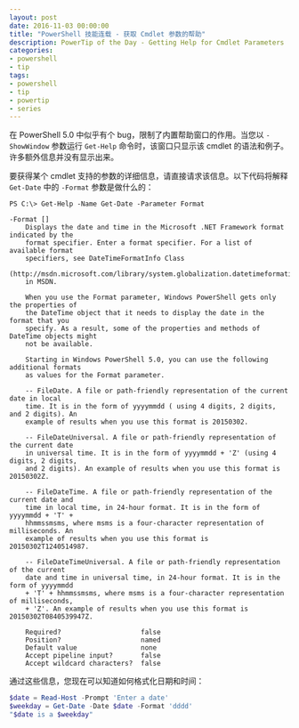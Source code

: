 ```yaml
---
layout: post
date: 2016-11-03 00:00:00
title: "PowerShell 技能连载 - 获取 Cmdlet 参数的帮助"
description: PowerTip of the Day - Getting Help for Cmdlet Parameters
categories:
- powershell
- tip
tags:
- powershell
- tip
- powertip
- series
---
```

在 PowerShell 5.0 中似乎有个 bug，限制了内置帮助窗口的作用。当您以 `-ShowWindow` 参数运行 `Get-Help` 命令时，该窗口只显示该 cmdlet 的语法和例子。许多额外信息并没有显示出来。

要获得某个 cmdlet 支持的参数的详细信息，请直接请求该信息。以下代码将解释 `Get-Date` 中的 `-Format` 参数是做什么的：

    PS C:\> Get-Help -Name Get-Date -Parameter Format

    -Format []
        Displays the date and time in the Microsoft .NET Framework format indicated by the
        format specifier. Enter a format specifier. For a list of available format
        specifiers, see DateTimeFormatInfo Class
        (http://msdn.microsoft.com/library/system.globalization.datetimeformatinfo.aspx)
        in MSDN.

        When you use the Format parameter, Windows PowerShell gets only the properties of
        the DateTime object that it needs to display the date in the format that you
        specify. As a result, some of the properties and methods of DateTime objects might
        not be available.

        Starting in Windows PowerShell 5.0, you can use the following additional formats
        as values for the Format parameter.

        -- FileDate. A file or path-friendly representation of the current date in local
        time. It is in the form of yyyymmdd ( using 4 digits, 2 digits, and 2 digits). An
        example of results when you use this format is 20150302.

        -- FileDateUniversal. A file or path-friendly representation of the current date
        in universal time. It is in the form of yyyymmdd + 'Z' (using 4 digits, 2 digits,
        and 2 digits). An example of results when you use this format is 20150302Z.

        -- FileDateTime. A file or path-friendly representation of the current date and
        time in local time, in 24-hour format. It is in the form of yyyymmdd + 'T' +
        hhmmssmsms, where msms is a four-character representation of milliseconds. An
        example of results when you use this format is 20150302T1240514987.

        -- FileDateTimeUniversal. A file or path-friendly representation of the current
        date and time in universal time, in 24-hour format. It is in the form of yyyymmdd
        + 'T' + hhmmssmsms, where msms is a four-character representation of milliseconds,
        + 'Z'. An example of results when you use this format is 20150302T0840539947Z.

        Required?                    false
        Position?                    named
        Default value                none
        Accept pipeline input?       false
        Accept wildcard characters?  false

通过这些信息，您现在可以知道如何格式化日期和时间：

```powershell
$date = Read-Host -Prompt 'Enter a date'
$weekday = Get-Date -Date $date -Format 'dddd'
"$date is a $weekday"
```

<!--本文国际来源：[Getting Help for Cmdlet Parameters](http://community.idera.com/powershell/powertips/b/tips/posts/getting-help-for-cmdlet-parameters)-->

